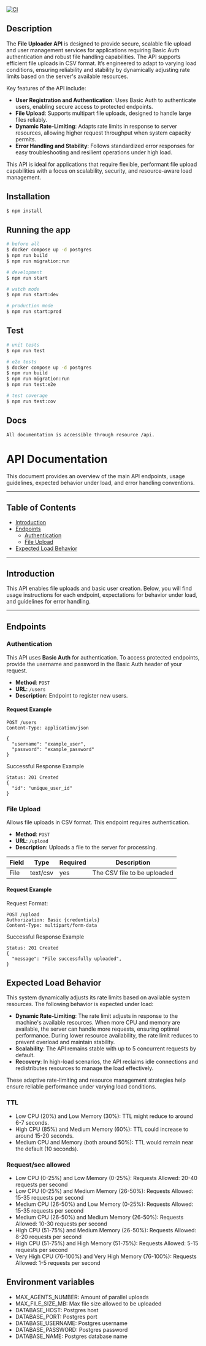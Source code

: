   <a href="https://github.com/bayerleindev/file-uploader-service/actions/workflows/ci.yml/badge.svg" target="_blank"><img src="https://github.com/bayerleindev/file-uploader-service/actions/workflows/ci.yml/badge.svg" alt="CI" /></a>

## Description

The **File Uploader API** is designed to provide secure, scalable file upload and user management services for applications requiring Basic Auth authentication and robust file handling capabilities. The API supports efficient file uploads in CSV format. It’s engineered to adapt to varying load conditions, ensuring reliability and stability by dynamically adjusting rate limits based on the server's available resources. 

Key features of the API include:
- **User Registration and Authentication**: Uses Basic Auth to authenticate users, enabling secure access to protected endpoints.
- **File Upload**: Supports multipart file uploads, designed to handle large files reliably.
- **Dynamic Rate-Limiting**: Adapts rate limits in response to server resources, allowing higher request throughput when system capacity permits.
- **Error Handling and Stability**: Follows standardized error responses for easy troubleshooting and resilient operations under high load.

This API is ideal for applications that require flexible, performant file upload capabilities with a focus on scalability, security, and resource-aware load management.


## Installation

```bash
$ npm install
```

## Running the app

```bash
# before all
$ docker compose up -d postgres
$ npm run build
$ npm run migration:run

# development
$ npm run start

# watch mode
$ npm run start:dev

# production mode
$ npm run start:prod
```

## Test

```bash
# unit tests
$ npm run test

# e2e tests
$ docker compose up -d postgres
$ npm run build
$ npm run migration:run
$ npm run test:e2e

# test coverage
$ npm run test:cov
```

## Docs
```
All documentation is accessible through resource /api.
```

# API Documentation

This document provides an overview of the main API endpoints, usage guidelines, expected behavior under load, and error handling conventions.

---
## Table of Contents
- [Introduction](#introduction)
- [Endpoints](#endpoints)
  - [Authentication](#authentication)
  - [File Upload](#file-upload)
- [Expected Load Behavior](#expected-load-behavior)
---

## Introduction

This API enables file uploads and basic user creation. Below, you will find usage instructions for each endpoint, expectations for behavior under load, and guidelines for error handling.

---

## Endpoints

### Authentication

This API uses **Basic Auth** for authentication. To access protected endpoints, provide the username and password in the Basic Auth header of your request.

- **Method**: `POST`
- **URL**: `/users`
- **Description**: Endpoint to register new users.

#### Request Example

```
POST /users
Content-Type: application/json

{
  "username": "example_user",
  "password": "example_password"
}
```
Successful Response Example
```
Status: 201 Created
{
  "id": "unique_user_id"
}
```

### File Upload
Allows file uploads in CSV format. This endpoint requires authentication.
- **Method**: `POST`
- **URL**: `/upload`
- **Description**: Uploads a file to the server for processing.

| Field  | Type       | Required | Description
| ------ | ---------- | -------- | ----------
|  File  |  text/csv  |    yes   | The CSV file to be uploaded

#### Request Example
Request Format:
```
POST /upload
Authorization: Basic {credentials}
Content-Type: multipart/form-data
```

Successful Response Example
```
Status: 201 Created
{
  "message": "File successfully uploaded",
}
```

## Expected Load Behavior

This system dynamically adjusts its rate limits based on available system resources. The following behavior is expected under load:

- **Dynamic Rate-Limiting**: The rate limit adjusts in response to the machine's available resources. When more CPU and memory are available, the server can handle more requests, ensuring optimal performance. During lower resource availability, the rate limit reduces to prevent overload and maintain stability.
- **Scalability**: The API remains stable with up to 5 concurrent requests by default.
- **Recovery**: In high-load scenarios, the API reclaims idle connections and redistributes resources to manage the load effectively.

These adaptive rate-limiting and resource management strategies help ensure reliable performance under varying load conditions.

### TTL
- Low CPU (20%) and Low Memory (30%): TTL might reduce to around 6-7 seconds.
- High CPU (85%) and Medium Memory (60%): TTL could increase to around 15-20 seconds.
- Medium CPU and Memory (both around 50%): TTL would remain near the default (10 seconds).

### Request/sec allowed
- Low CPU (0-25%) and Low Memory (0-25%): Requests Allowed: 20-40 requests per second
- Low CPU (0-25%) and Medium Memory (26-50%): Requests Allowed: 15-35 requests per second
- Medium CPU (26-50%) and Low Memory (0-25%): Requests Allowed: 15-35 requests per second
- Medium CPU (26-50%) and Medium Memory (26-50%): Requests Allowed: 10-30 requests per second
- High CPU (51-75%) and Medium Memory (26-50%): Requests Allowed: 8-20 requests per second
- High CPU (51-75%) and High Memory (51-75%): Requests Allowed: 5-15 requests per second
- Very High CPU (76-100%) and Very High Memory (76-100%): Requests Allowed: 1-5 requests per second


## Environment variables
- MAX_AGENTS_NUMBER: Amount of parallel uploads
- MAX_FILE_SIZE_MB: Max file size allowed to be uploaded
- DATABASE_HOST: Postgres host
- DATABASE_PORT: Postgres port 
- DATABASE_USERNAME: Postgres username
- DATABASE_PASSWORD: Postgres password
- DATABASE_NAME: Postgres database name